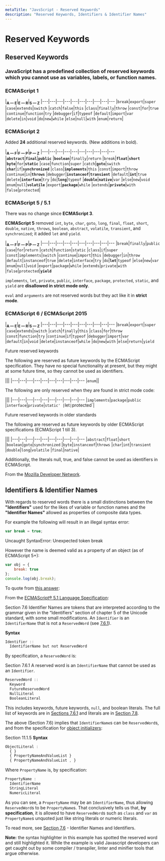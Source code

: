 ```yaml
---
metaTitle: "JavsScript - Reserved Keywords"
description: "Reserved Keywords, Identifiers & Identifier Names"
---
```


# Reserved Keywords




## Reserved Keywords


### JavaScript has a predefined collection of **reserved keywords** which you cannot use as variables, labels, or function names.

### ECMAScript 1

|<sub>**A — E**</sub>|<sub>**E — R**</sub>|<sub>**S — Z**</sub>
|---|---|---|---|---|---|---|---|---|---
|`break`|`export`|`super`
|`case`|`extends`|`switch`
|`catch`|`false`|`this`
|`class`|`finally`|`throw`
|`const`|`for`|`true`
|`continue`|`function`|`try`
|`debugger`|`if`|`typeof`
|`default`|`import`|`var`
|`delete`|`in`|`void`
|`do`|`new`|`while`
|`else`|`null`|`with`
|`enum`|`return`|

### ECMAScript 2

Added **24** additional reserved keywords. (New additions in bold).

|<sub>**A — F**</sub>|<sub>**F — P**</sub>|<sub>**P — Z**</sub>
|---|---|---|---|---|---|---|---|---|---
|**`abstract`**|**`final`**|**`public`**
|**`boolean`**|`finally`|`return`
|`break`|**`float`**|**`short`**
|**`byte`**|`for`|**`static`**
|`case`|`function`|`super`
|`catch`|**`goto`**|`switch`
|**`char`**|`if`|**`synchronized`**
|`class`|**`implements`**|`this`
|`const`|`import`|`throw`
|`continue`|`in`|**`throws`**
|`debugger`|**`instanceof`**|**`transient`**
|`default`|**`int`**|`true`
|`delete`|**`interface`**|`try`
|`do`|**`long`**|`typeof`
|**`double`**|**`native`**|`var`
|`else`|`new`|`void`
|`enum`|`null`|**`volatile`**
|`export`|**`package`**|`while`
|`extends`|**`private`**|`with`
|`false`|`protected`|

### ECMAScript 5 / 5.1

There was no change since **ECMAScript 3**.

**ECMAScript 5** removed `int`, `byte`, `char`, `goto`, `long`, `final`, `float`, `short`, `double`, `native`, `throws`, `boolean`, `abstract`, `volatile`, `transient`, and `synchronized`; it added `let` and `yield`.

|<sub>**A — F**</sub>|<sub>**F — P**</sub>|<sub>**P — Z**</sub>
|---|---|---|---|---|---|---|---|---|---
|`break`|`finally`|`public`
|`case`|`for`|`return`
|`catch`|`function`|`static`
|`class`|`if`|`super`
|`const`|`implements`|`switch`
|`continue`|`import`|`this`
|`debugger`|`in`|`throw`
|`default`|`instanceof`|`true`
|`delete`|`interface`|`try`
|`do`|**`let`**|`typeof`
|`else`|`new`|`var`
|`enum`|`null`|`void`
|`export`|`package`|`while`
|`extends`|`private`|`with`
|`false`|`protected`|**`yield`**

> 
`implements`, `let`, `private`, `public`, `interface`, `package`, `protected`, `static`, and `yield` are **disallowed in strict mode only**.


> 
`eval` and `arguments` are not reserved words but they act like it in **strict mode**.


### ECMAScript 6 / ECMAScript 2015

|<sub>**A — E**</sub>|<sub>**E — R**</sub>|<sub>**S — Z**</sub>
|---|---|---|---|---|---|---|---|---|---
|`break`|`export`|`super`
|`case`|`extends`|`switch`
|`catch`|`finally`|`this`
|`class`|`for`|`throw`
|`const`|`function`|`try`
|`continue`|`if`|`typeof`
|`debugger`|`import`|`var`
|`default`|`in`|`void`
|`delete`|`instanceof`|`while`
|`do`|`new`|`with`
|`else`|`return`|`yield`

Future reserved keywords

The following are reserved as future keywords by the ECMAScript specification. They have no special functionality at present, but they might at some future time, so they cannot be used as identifiers.

|<sub></sub>|<sub></sub>|<sub></sub>
|---|---|---|---|---|---|---|---|---|---
|`enum`||

The following are only reserved when they are found in strict mode code:

|<sub></sub>|<sub></sub>|<sub></sub>
|---|---|---|---|---|---|---|---|---|---
|`implements`|`package`|`public`
|`interface`|`private`|`static'
|`let`|`protected`|

Future reserved keywords in older standards

The following are reserved as future keywords by older ECMAScript specifications (ECMAScript 1 till 3).

|<sub></sub>|<sub></sub>|<sub></sub>
|---|---|---|---|---|---|---|---|---|---
|`abstract`|`float`|`short`
|`boolean`|`goto`|`synchronized`
|`byte`|`instanceof`|`throws`
|`char`|`int`|`transient`
|`double`|`long`|`volatile`
|`final`|`native`|

Additionally, the literals null, true, and false cannot be used as identifiers in ECMAScript.

From the [Mozilla Developer Network](https://developer.mozilla.org/en-US/docs/Web/JavaScript/Reference/Lexical_grammar).



## Identifiers & Identifier Names


With regards to reserved words there is a small distinctions between the **"Identifiers"** used for the likes of variable or function names and the **"Identifier Names"** allowed as properties of composite data types.

For example the following will result in an illegal syntax error:

```js
var break = true;

```

> 
Uncaught SyntaxError: Unexpected token break


However the name is deemed valid as a property of an object (as of ECMAScript 5+):

```js
var obj = {
    break: true
};
console.log(obj.break);

```

To quote from [this answer](http://stackoverflow.com/questions/40209367/do-reserved-words-need-to-be-quoted-when-set-as-property-names-of-javascript-obj/40210179#40210179):

From the [ECMAScript® 5.1 Language Specification](http://www.ecma-international.org/ecma-262/5.1):

> 
Section 7.6
Identifier Names are tokens that are interpreted according to the grammar given in the “Identifiers” section of chapter 5 of the Unicode standard, with some small modifications. An `Identifier` is an `IdentifierName` that is not a `ReservedWord` (see [7.6.1](http://www.ecma-international.org/ecma-262/5.1/#sec-7.6.1)).


> 
**Syntax**

```js
Identifier ::
  IdentifierName but not ReservedWord

```




By specification, a `ReservedWord` is:

> 
Section 7.6.1
A reserved word is an `IdentifierName` that cannot be used as an `Identifier`.

```js
ReservedWord :: 
  Keyword
  FutureReservedWord
  NullLiteral
  BooleanLiteral

```




This includes keywords, future keywords, `null`, and boolean literals. The full list of keywords are in [Sections 7.6.1](http://www.ecma-international.org/ecma-262/5.1/#sec-7.6.1) and literals are in [Section 7.8](http://www.ecma-international.org/ecma-262/5.1/#sec-7.8).

The above (Section 7.6) implies that `IdentifierName`s can be `ReservedWord`s, and from the specification for [object initializers](http://www.ecma-international.org/ecma-262/5.1/#sec-11.1.5):

> 
Section 11.1.5
**Syntax**

```js
ObjectLiteral :
  { }
  { PropertyNameAndValueList }
  { PropertyNameAndValueList , }

```




Where `PropertyName` is, by specification:

> 

```js
PropertyName :
  IdentifierName
  StringLiteral
  NumericLiteral

```




As you can see, a `PropertyName` may be an `IdentifierName`, thus allowing `ReservedWord`s to be `PropertyName`s. That conclusively tells us that, **by specification**, it is allowed to have `ReservedWord`s such as `class` and `var` as `PropertyName`s unquoted just like string literals or numeric literals.

To read more, see [Section 7.6](http://www.ecma-international.org/ecma-262/5.1/#sec-7.6) - Identifier Names and Identifiers.

****Note:**** the syntax highlighter in this example has spotted the reserved word and still highlighted it.  While the example is valid Javascript developers can get caught out by some compiler / transpiler, linter and minifier tools that argue otherwise.

